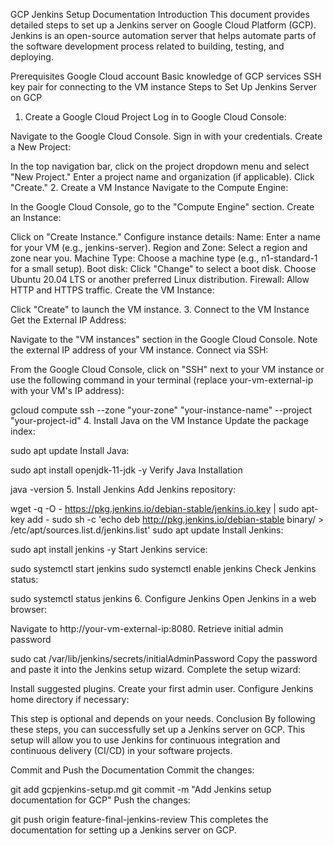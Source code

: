 GCP Jenkins Setup Documentation
Introduction
This document provides detailed steps to set up a Jenkins server on Google Cloud Platform (GCP). Jenkins is an open-source automation server that helps automate parts of the software development process related to building, testing, and deploying.

Prerequisites
Google Cloud account
Basic knowledge of GCP services
SSH key pair for connecting to the VM instance
Steps to Set Up Jenkins Server on GCP
1. Create a Google Cloud Project
Log in to Google Cloud Console:

Navigate to the Google Cloud Console.
Sign in with your credentials.
Create a New Project:

In the top navigation bar, click on the project dropdown menu and select "New Project."
Enter a project name and organization (if applicable).
Click "Create."
2. Create a VM Instance
Navigate to the Compute Engine:

In the Google Cloud Console, go to the "Compute Engine" section.
Create an Instance:

Click on "Create Instance."
Configure instance details:
Name: Enter a name for your VM (e.g., jenkins-server).
Region and Zone: Select a region and zone near you.
Machine Type: Choose a machine type (e.g., n1-standard-1 for a small setup).
Boot disk: Click "Change" to select a boot disk. Choose Ubuntu 20.04 LTS or another preferred Linux distribution.
Firewall: Allow HTTP and HTTPS traffic.
Create the VM Instance:

Click "Create" to launch the VM instance.
3. Connect to the VM Instance
Get the External IP Address:

Navigate to the "VM instances" section in the Google Cloud Console.
Note the external IP address of your VM instance.
Connect via SSH:

From the Google Cloud Console, click on "SSH" next to your VM instance or use the following command in your terminal (replace your-vm-external-ip with your VM's IP address):



gcloud compute ssh --zone "your-zone" "your-instance-name" --project "your-project-id"
4. Install Java on the VM Instance
Update the package index:



sudo apt update
Install Java:




sudo apt install openjdk-11-jdk -y
Verify Java Installation


java -version
5. Install Jenkins
Add Jenkins repository:




wget -q -O - https://pkg.jenkins.io/debian-stable/jenkins.io.key | sudo apt-key add -
sudo sh -c 'echo deb http://pkg.jenkins.io/debian-stable binary/ > /etc/apt/sources.list.d/jenkins.list'
sudo apt update
Install Jenkins:




sudo apt install jenkins -y
Start Jenkins service:



sudo systemctl start jenkins
sudo systemctl enable jenkins
Check Jenkins status:



sudo systemctl status jenkins
6. Configure Jenkins
Open Jenkins in a web browser:

Navigate to http://your-vm-external-ip:8080.
Retrieve initial admin password


sudo cat /var/lib/jenkins/secrets/initialAdminPassword
Copy the password and paste it into the Jenkins setup wizard.
Complete the setup wizard:

Install suggested plugins.
Create your first admin user.
Configure Jenkins home directory if necessary:

This step is optional and depends on your needs.
Conclusion
By following these steps, you can successfully set up a Jenkins server on GCP. This setup will allow you to use Jenkins for continuous integration and continuous delivery (CI/CD) in your software projects.

Commit and Push the Documentation
Commit the changes:




git add gcpjenkins-setup.md
git commit -m "Add Jenkins setup documentation for GCP"
Push the changes:




git push origin feature-final-jenkins-review
This completes the documentation for setting up a Jenkins server on GCP.



